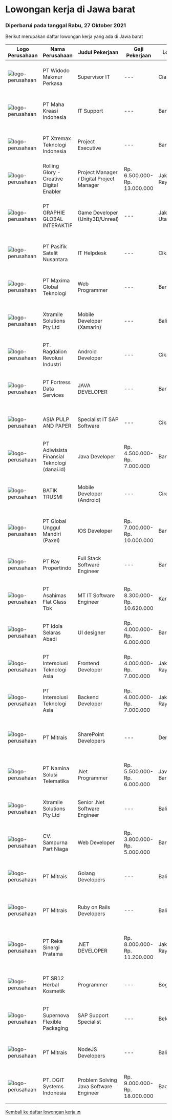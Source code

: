 
  # Lowongan kerja di Jawa barat

  ### Diperbarui pada tanggal Rabu, 27 Oktober 2021

  Berikut merupakan daftar lowongan kerja yang ada di Jawa barat

  |Logo Perusahaan | Nama Perusahaan | Judul Pekerjaan | Gaji Pekerjaan | Lokasi | Deskripsi | Tanggal diunggah | Pranala |
  | -------------- | --------------- | --------------- | --------- | --------- | -------------- | ------- | ----------- |
  |![logo-perusahaan](https://image-service-cdn.seek.com.au/0eb8108f730377d537f2e2ab6f96db5f43fd2899/ee4dce1061f3f616224767ad58cb2fc751b8d2dc)|PT Widodo Makmur Perkasa|Supervisor IT|---|Cianjur|Kualifikasi : Lulusan D3 / S1 Teknik Informatika atau Ilmu Komputer Memiliki kemampuan berpikir analisa Mampu menyelesaikan masalah secara akurat...|Selasa, 26 Oktober 2021|https://www.jobstreet.co.id/id/job/supervisor-it-3669503?token=0~54873d7c-b9a2-4b52-9359-4bf5d05fa176&sectionRank=1&jobId=jobstreet-id-job-3669503|
|![logo-perusahaan](https://image-service-cdn.seek.com.au/d03d61401c19ea5318816e295cfcb7197792529e/ee4dce1061f3f616224767ad58cb2fc751b8d2dc)|PT Maha Kreasi Indonesia|IT Support|---|Bandung|What we offer : Competitive Salary Flexible working hours ( manage your own time ) Health Insurance BPJSTK &amp; BPJS Kesehatan Cozy office Casual...|Selasa, 26 Oktober 2021|https://www.jobstreet.co.id/id/job/it-support-3668417?token=0~54873d7c-b9a2-4b52-9359-4bf5d05fa176&sectionRank=2&jobId=jobstreet-id-job-3668417|
|![logo-perusahaan](https://image-service-cdn.seek.com.au/ce74a79d8ea261e54cdae65dc8035221535675cf/ee4dce1061f3f616224767ad58cb2fc751b8d2dc)|PT Xtremax Teknologi Indonesia|Project Executive|---|Bandung|At Xtremax, our Project Executives are known as helmsman. Why? This is because they are at the helm of each project, always ready to steer our...|Selasa, 26 Oktober 2021|https://www.jobstreet.co.id/id/job/project-executive-3669506?token=0~54873d7c-b9a2-4b52-9359-4bf5d05fa176&sectionRank=3&jobId=jobstreet-id-job-3669506|
|![logo-perusahaan](https://image-service-cdn.seek.com.au/102dca1c75fb558e6532d8df396235b956dd0e8e/ee4dce1061f3f616224767ad58cb2fc751b8d2dc)|Rolling Glory - Creative Digital Enabler|Project Manager / Digital Project Manager|Rp. 6.500.000-Rp. 13.000.000|Jakarta Raya|Rolling Glory is looking for a Project Manager role, who:  has experience in managing digital project and team to make sure the result is delivered in...|Senin, 25 Oktober 2021|https://www.jobstreet.co.id/id/job/project-manager-digital-project-manager-3667539?token=0~54873d7c-b9a2-4b52-9359-4bf5d05fa176&sectionRank=4&jobId=jobstreet-id-job-3667539|
|![logo-perusahaan](https://image-service-cdn.seek.com.au/2e9b30f32ffba0c2fa40f1f1fc980a1e7e39cf38/ee4dce1061f3f616224767ad58cb2fc751b8d2dc)|PT GRAPHIE GLOBAL INTERAKTIF|Game Developer (Unity3D/Unreal)|---|Jakarta Utara|Usia maksimal 40 tahun Pendidikan terakhir minimal D3 Menyenangi dunia aplikasi komputer dan pembuatan game Mempunyai kemampuan komunikasi yang baik...|Selasa, 26 Oktober 2021|https://www.jobstreet.co.id/id/job/game-developer-unity3d-unreal-3654180?token=0~54873d7c-b9a2-4b52-9359-4bf5d05fa176&sectionRank=5&jobId=jobstreet-id-job-3654180|
|![logo-perusahaan](https://image-service-cdn.seek.com.au/0fda618aff168dca685f5d8c298f230db5ac0128/ee4dce1061f3f616224767ad58cb2fc751b8d2dc)|PT Pasifik Satelit Nusantara|IT Helpdesk|---|Cikarang|Job Description: Follow up by phone, e-mail, or other messanger applications to users regarding complaints. Analyzes and troubleshoots to make sure...|Senin, 25 Oktober 2021|https://www.jobstreet.co.id/id/job/it-helpdesk-3667894?token=0~54873d7c-b9a2-4b52-9359-4bf5d05fa176&sectionRank=6&jobId=jobstreet-id-job-3667894|
|![logo-perusahaan](https://image-service-cdn.seek.com.au/8d046a8ad2dd67b6937ccb7d6ad2eded0fcd4df6/ee4dce1061f3f616224767ad58cb2fc751b8d2dc)|PT Maxima Global Teknologi|Web Programmer|---|Bandung|Candidate must possess at least Bachelor's Degree in Computer Science/Information Technology or equivalent At least 1 year of working experience in...|Senin, 25 Oktober 2021|https://www.jobstreet.co.id/id/job/web-programmer-3667496?token=0~54873d7c-b9a2-4b52-9359-4bf5d05fa176&sectionRank=7&jobId=jobstreet-id-job-3667496|
|![logo-perusahaan](https://image-service-cdn.seek.com.au/886dbb766c5bd832cea6f1bb5b5374b094ca8917/ee4dce1061f3f616224767ad58cb2fc751b8d2dc)|Xtramile Solutions Pty Ltd|Mobile Developer (Xamarin)|---|Bali|Innovative job opportunity offering a high salary package, attractive bonus remuneration and full remote working arrangement. This role will help...|Selasa, 26 Oktober 2021|https://www.jobstreet.co.id/id/job/mobile-developer-xamarin-3669519?token=0~54873d7c-b9a2-4b52-9359-4bf5d05fa176&sectionRank=8&jobId=jobstreet-id-job-3669519|
|![logo-perusahaan](https://image-service-cdn.seek.com.au/da87a6461408f0b7b6f95d19cd34a8a7b5b24325/ee4dce1061f3f616224767ad58cb2fc751b8d2dc)|PT. Ragdalion Revolusi Industri|Android Developer|---|Cikarang|About The RoleWe are looking for an Android Developer to join our growing team here. Candidates will develop Android applications for phones and will...|Selasa, 26 Oktober 2021|https://www.jobstreet.co.id/id/job/android-developer-3654618?token=0~54873d7c-b9a2-4b52-9359-4bf5d05fa176&sectionRank=9&jobId=jobstreet-id-job-3654618|
|![logo-perusahaan](https://image-service-cdn.seek.com.au/00c62ed60092471e814a3121b044836d75a09ccc/ee4dce1061f3f616224767ad58cb2fc751b8d2dc)|PT Fortress Data Services|JAVA DEVELOPER|---|Bandung|Job Descriptions: Develop and enhance software application Implementation of software application Define framework and effort development Produce...|Selasa, 26 Oktober 2021|https://www.jobstreet.co.id/id/job/java-developer-3668721?token=0~54873d7c-b9a2-4b52-9359-4bf5d05fa176&sectionRank=10&jobId=jobstreet-id-job-3668721|
|![logo-perusahaan](https://image-service-cdn.seek.com.au/36a2feaca71ed37bd63769225373ce9c5cab5eea/ee4dce1061f3f616224767ad58cb2fc751b8d2dc)|ASIA PULP AND PAPER|Specialist IT SAP Software|---|Cikarang|Requirement: Candidate must possess at least a Bachelor's Degree, Master's Degree / Post Graduate Degree major Computer Science Specialist IT SAP...|Selasa, 26 Oktober 2021|https://www.jobstreet.co.id/id/job/specialist-it-sap-software-3668743?token=0~54873d7c-b9a2-4b52-9359-4bf5d05fa176&sectionRank=11&jobId=jobstreet-id-job-3668743|
|![logo-perusahaan](https://image-service-cdn.seek.com.au/6ae4650a87afeb4d3dba2c04e977a746d3cda3fb/ee4dce1061f3f616224767ad58cb2fc751b8d2dc)|PT Adiwisista Finansial Teknologi (danai.id)|Java Developer|Rp. 4.500.000-Rp. 7.000.000|Bandung|REPONSIBILITIES- Develop web or desktop applications in critical enterprise environment, such as financial system.- Build secure, reliable, and...|Selasa, 26 Oktober 2021|https://www.jobstreet.co.id/id/job/java-developer-3655148?token=0~54873d7c-b9a2-4b52-9359-4bf5d05fa176&sectionRank=12&jobId=jobstreet-id-job-3655148|
|![logo-perusahaan](https://image-service-cdn.seek.com.au/904bda6d4ff5234c329e7f1652f2366cc812483b/ee4dce1061f3f616224767ad58cb2fc751b8d2dc)|BATIK TRUSMI|Mobile Developer (Android)|---|Cirebon|Programmer Mobile Flutter Pendidikan minimal SMK Pengalaman menggunakan Flutter minimal 1 tahun Pengalaman membuat aplikasi iOS dengan Flutter...|Minggu, 24 Oktober 2021|https://www.jobstreet.co.id/id/job/mobile-developer-android-3653570?token=0~54873d7c-b9a2-4b52-9359-4bf5d05fa176&sectionRank=13&jobId=jobstreet-id-job-3653570|
|![logo-perusahaan](https://image-service-cdn.seek.com.au/994a9ba0c6e2c59882142c289c76b46236980b37/ee4dce1061f3f616224767ad58cb2fc751b8d2dc)|PT Global Unggul Mandiri (Paxel)|IOS Developer|Rp. 7.000.000-Rp. 10.000.000|Bandung|Competencies: Ios Programming , Xcode, Swift Familiar with Git is a must  Maps and GeoLocation API/Library service is a plus Attributes: Excellent...|Senin, 25 Oktober 2021|https://www.jobstreet.co.id/id/job/ios-developer-3667920?token=0~54873d7c-b9a2-4b52-9359-4bf5d05fa176&sectionRank=14&jobId=jobstreet-id-job-3667920|
|![logo-perusahaan](https://image-service-cdn.seek.com.au/a0b3e0c4e5ceb49a93210f260569238c0329e983/ee4dce1061f3f616224767ad58cb2fc751b8d2dc)|PT Ray Propertindo|Full Stack Software Engineer|---|Bandung|We are looking for a Full Stack Software Engineer to join our diverse team in Bandung, West Java, who is passionate in the real estate industry and...|Minggu, 24 Oktober 2021|https://www.jobstreet.co.id/id/job/full-stack-software-engineer-3659692?token=0~54873d7c-b9a2-4b52-9359-4bf5d05fa176&sectionRank=15&jobId=jobstreet-id-job-3659692|
|![logo-perusahaan](https://image-service-cdn.seek.com.au/eda10097a5d261d777d39493528f8c19cbdd92c8/ee4dce1061f3f616224767ad58cb2fc751b8d2dc)|PT Asahimas Flat Glass Tbk|MT IT Software Engineer|Rp. 8.300.000-Rp. 10.620.000|Karawang|We are searching for potential candidates as a Management Trainee Software Developer in our IT Division with requirements as below:  Must have...|Senin, 25 Oktober 2021|https://www.jobstreet.co.id/id/job/mt-it-software-engineer-3666958?token=0~54873d7c-b9a2-4b52-9359-4bf5d05fa176&sectionRank=16&jobId=jobstreet-id-job-3666958|
|![logo-perusahaan](https://image-service-cdn.seek.com.au/7ca655f2b1b304204631114611c690ad0046ad7f/ee4dce1061f3f616224767ad58cb2fc751b8d2dc)|PT Idola Selaras Abadi|UI designer|Rp. 4.000.000-Rp. 6.000.000|Bandung|Qualification: Memiliki pengalaman di bidang UI/UX min. 1 tahun Memahami proses UI Ahli dalam mengoperasikan UI design tools (figma)  Memiliki...|Minggu, 24 Oktober 2021|https://www.jobstreet.co.id/id/job/ui-designer-3660317?token=0~54873d7c-b9a2-4b52-9359-4bf5d05fa176&sectionRank=17&jobId=jobstreet-id-job-3660317|
|![logo-perusahaan](https://image-service-cdn.seek.com.au/f715d3e393651de2fe5a9214d72612dd30f629b2/ee4dce1061f3f616224767ad58cb2fc751b8d2dc)|PT Intersolusi Teknologi Asia|Frontend Developer|Rp. 4.000.000-Rp. 7.000.000|Jakarta Raya|Responsibilities:Your duties will include (but will not be limited to): Performing or directing website updates. Developing, maintaining and...|Senin, 25 Oktober 2021|https://www.jobstreet.co.id/id/job/frontend-developer-3666985?token=0~54873d7c-b9a2-4b52-9359-4bf5d05fa176&sectionRank=18&jobId=jobstreet-id-job-3666985|
|![logo-perusahaan](https://image-service-cdn.seek.com.au/f715d3e393651de2fe5a9214d72612dd30f629b2/ee4dce1061f3f616224767ad58cb2fc751b8d2dc)|PT Intersolusi Teknologi Asia|Backend Developer|Rp. 4.000.000-Rp. 7.000.000|Jakarta Raya|Responsibilities:Your duties will include (but will not be limited to): Performing or directing website updates. Developing, maintaining and...|Senin, 25 Oktober 2021|https://www.jobstreet.co.id/id/job/backend-developer-3666988?token=0~54873d7c-b9a2-4b52-9359-4bf5d05fa176&sectionRank=19&jobId=jobstreet-id-job-3666988|
|![logo-perusahaan](https://image-service-cdn.seek.com.au/969b0c47f133a1e0155056a5d964c63953dd6304/ee4dce1061f3f616224767ad58cb2fc751b8d2dc)|PT Mitrais|SharePoint Developers|---|Denpasar|Build your Career with Mitrais ! We're looking for experienced SharePoint Developers to be part of our team  What will you be doing? Develop REST APIs...|Selasa, 26 Oktober 2021|https://www.jobstreet.co.id/id/job/sharepoint-developers-3668382?token=0~54873d7c-b9a2-4b52-9359-4bf5d05fa176&sectionRank=20&jobId=jobstreet-id-job-3668382|
|![logo-perusahaan](https://image-service-cdn.seek.com.au/f78b1416bd4a724aaab9998b77887e0aac0c7bf9/ee4dce1061f3f616224767ad58cb2fc751b8d2dc)|PT Namina Solusi Telematika|.Net Programmer|Rp. 5.500.000-Rp. 6.000.000|Jawa Barat|Candidate must possess at least Diploma, Bachelor's Degree in Computer Science/Information Technology, Mathematics or equivalent. Required...|Minggu, 24 Oktober 2021|https://www.jobstreet.co.id/id/job/net-programmer-3660566?token=0~54873d7c-b9a2-4b52-9359-4bf5d05fa176&sectionRank=21&jobId=jobstreet-id-job-3660566|
|![logo-perusahaan](https://image-service-cdn.seek.com.au/886dbb766c5bd832cea6f1bb5b5374b094ca8917/ee4dce1061f3f616224767ad58cb2fc751b8d2dc)|Xtramile Solutions Pty Ltd|Senior .Net Software Engineer|---|Bali|Innovative job opportunity offering a high salary package, attractive bonus remuneration and full remote working arrangement.This role will help...|Selasa, 26 Oktober 2021|https://www.jobstreet.co.id/id/job/senior-net-software-engineer-3669382?token=0~54873d7c-b9a2-4b52-9359-4bf5d05fa176&sectionRank=22&jobId=jobstreet-id-job-3669382|
|![logo-perusahaan](https://image-service-cdn.seek.com.au/ecedc2f71b11924eb7b09e0a9da4d6f4419a8f08/ee4dce1061f3f616224767ad58cb2fc751b8d2dc)|CV. Sampurna Part Niaga|Web Developer|Rp. 3.800.000-Rp. 5.000.000|Bandung|Kualifikasi· Pendidikan minimal D3.· Berpengelaman membangun aplikasi menggunakan framework Ci/Laravel.· Memiliki kemampuan penggunaan Stored...|Minggu, 24 Oktober 2021|https://www.jobstreet.co.id/id/job/web-developer-3659466?token=0~54873d7c-b9a2-4b52-9359-4bf5d05fa176&sectionRank=23&jobId=jobstreet-id-job-3659466|
|![logo-perusahaan](https://image-service-cdn.seek.com.au/969b0c47f133a1e0155056a5d964c63953dd6304/ee4dce1061f3f616224767ad58cb2fc751b8d2dc)|PT Mitrais|Golang Developers|---|Bali|Build your Career with Mitrais!We're looking for experienced Golang Developers to be part of our team. What will you be doing? Liaising with...|Minggu, 24 Oktober 2021|https://www.jobstreet.co.id/id/job/golang-developers-3659419?token=0~54873d7c-b9a2-4b52-9359-4bf5d05fa176&sectionRank=24&jobId=jobstreet-id-job-3659419|
|![logo-perusahaan](https://image-service-cdn.seek.com.au/969b0c47f133a1e0155056a5d964c63953dd6304/ee4dce1061f3f616224767ad58cb2fc751b8d2dc)|PT Mitrais|Ruby on Rails Developers|---|Bali|Build your Career with Mitrais ! We're urgently looking for experienced Ruby On Rails  Developers to be part of our team for an immediate...|Minggu, 24 Oktober 2021|https://www.jobstreet.co.id/id/job/ruby-on-rails-developers-3659417?token=0~54873d7c-b9a2-4b52-9359-4bf5d05fa176&sectionRank=25&jobId=jobstreet-id-job-3659417|
|![logo-perusahaan](https://image-service-cdn.seek.com.au/5213f26be92fb1460d61b21c83b9c602f0da7378/ee4dce1061f3f616224767ad58cb2fc751b8d2dc)|PT Reka Sinergi Pratama|.NET DEVELOPER|Rp. 8.000.000-Rp. 11.200.000|Jakarta Raya|Tasks and Responsibilities  Develop Web Apps in .NET Framework/.NET Core with SQL Database and Cloud Service Platform. Develop, implement and test...|Minggu, 24 Oktober 2021|https://www.jobstreet.co.id/id/job/net-developer-3660468?token=0~54873d7c-b9a2-4b52-9359-4bf5d05fa176&sectionRank=26&jobId=jobstreet-id-job-3660468|
|![logo-perusahaan](https://image-service-cdn.seek.com.au/331cc6d4d8722043300886d27125fd56c3f0cdfd/ee4dce1061f3f616224767ad58cb2fc751b8d2dc)|PT SR12 Herbal Kosmetik|Programmer|---|Bogor|Kualifikasi: Kandidat harus memiliki setidaknya gelar sarjana di ilmu Komputer/ Teknologi informasi atau setara Memiliki 1 tahun pengalaman kerja...|Jumat, 22 Oktober 2021|https://www.jobstreet.co.id/id/job/programmer-3651686?token=0~54873d7c-b9a2-4b52-9359-4bf5d05fa176&sectionRank=27&jobId=jobstreet-id-job-3651686|
|![logo-perusahaan](https://image-service-cdn.seek.com.au/95167124a9d6bdb6e9b99a9acb1ecb2c86258125/ee4dce1061f3f616224767ad58cb2fc751b8d2dc)|PT Supernova Flexible Packaging|SAP Support Specialist|---|Bekasi|Candidate must possess at least Bachelor's Degree in Engineering (Computer/Telecommunication) At least 1 Years of working experience in the related...|Minggu, 24 Oktober 2021|https://www.jobstreet.co.id/id/job/sap-support-specialist-3666811?token=0~54873d7c-b9a2-4b52-9359-4bf5d05fa176&sectionRank=28&jobId=jobstreet-id-job-3666811|
|![logo-perusahaan](https://image-service-cdn.seek.com.au/969b0c47f133a1e0155056a5d964c63953dd6304/ee4dce1061f3f616224767ad58cb2fc751b8d2dc)|PT Mitrais|NodeJS Developers|---|Bali|Build your Career with Mitrais! We're urgently looking for experienced NodeJS Developers to be part of our team for an immediate start.Our client is a...|Minggu, 24 Oktober 2021|https://www.jobstreet.co.id/id/job/nodejs-developers-3659423?token=0~54873d7c-b9a2-4b52-9359-4bf5d05fa176&sectionRank=29&jobId=jobstreet-id-job-3659423|
|![logo-perusahaan](https://image-service-cdn.seek.com.au/e1681d73e68b1b74b5b5136363b820dd70a250df/ee4dce1061f3f616224767ad58cb2fc751b8d2dc)|PT. DGIT Systems Indonesia|Problem Solving Java Software Engineer|Rp. 9.000.000-Rp. 18.000.000|Badung|We are looking for a contract based talented Java engineer to join an experienced team of engineers working on our flagship to support our products:...|Senin, 25 Oktober 2021|https://www.jobstreet.co.id/id/job/problem-solving-java-software-engineer-3667828?token=0~54873d7c-b9a2-4b52-9359-4bf5d05fa176&sectionRank=30&jobId=jobstreet-id-job-3667828|


  [Kembali ke daftar lowongan kerja 🔙](../README.md#daftar-lowongan-kerja)
  